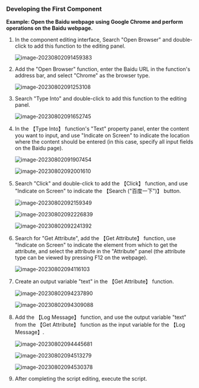 ### Developing the First Component

**Example: Open the Baidu webpage using Google Chrome and perform operations on the Baidu webpage.**

1. In the component editing interface, Search "Open Browser" and double-click to add this function to the editing panel.

   ![image-20230802091459383](manual_addition.assets/image-20230802091459383.png)

2. Add the "Open Browser" function, enter the Baidu URL in the function's address bar, and select "Chrome" as the browser type.

   ![image-20230802091253108](manual_addition.assets/image-20230802091253108.png)

3. Search "Type Into" and double-click to add this function to the editing panel.

   ![image-20230802091652745](manual_addition.assets/image-20230802091652745.png)

4. In the 【Type Into】 function's "Text" property panel, enter the content you want to input, and use "Indicate on Screen" to indicate the location where the content should be entered (in this case, specify all input fields on the Baidu page).

   ![image-20230802091907454](manual_addition.assets/image-20230802091907454.png)

   ![image-20230802092001610](manual_addition.assets/image-20230802092001610.png)

5. Search "Click" and double-click to add the 【Click】 function, and use "Indicate on Screen" to indicate the 【Search ("百度一下")】 button.

   ![image-20230802092159349](manual_addition.assets/image-20230802092159349.png)

   ![image-20230802092226839](manual_addition.assets/image-20230802092226839.png)

   ![image-20230802092241392](manual_addition.assets/image-20230802092241392.png)

6. Search for "Get Attribute", add the 【Get Attribute】 function, use "Indicate on Screen" to indicate the element from which to get the attribute, and select the attribute in the "Attribute" panel (the attribute type can be viewed by pressing F12 on the webpage).

   ![image-20230802094116103](manual_addition.assets/image-20230802094116103.png)

7. Create an output variable "text" in the 【Get Attribute】 function.

   ![image-20230802094237890](manual_addition.assets/image-20230802094237890.png)

   ![image-20230802094309088](manual_addition.assets/image-20230802094309088.png)

8. Add the 【Log Message】 function, and use the output variable "text" from the 【Get Attribute】 function as the input variable for the 【Log Message】.

   ![image-20230802094445681](manual_addition.assets/image-20230802094445681.png)

   ![image-20230802094513279](manual_addition.assets/image-20230802094513279.png)

   ![image-20230802094530378](manual_addition.assets/image-20230802094530378.png)

9. After completing the script editing, execute the script.

   

   

   

   
